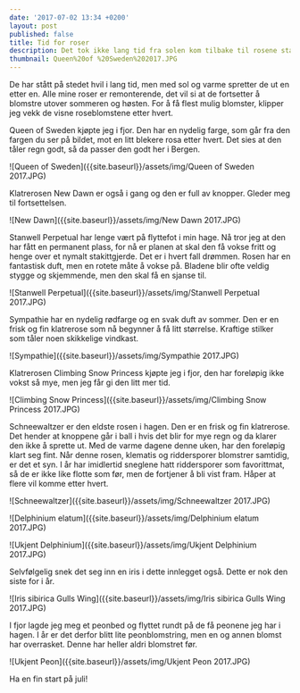 ```yaml
---
date: '2017-07-02 13:34 +0200'
layout: post
published: false
title: Tid for roser
description: Det tok ikke lang tid fra solen kom tilbake til rosene startet showet.
thumbnail: Queen%20of %20Sweden%202017.JPG
---
```


De har stått på stedet hvil i lang tid, men med sol og varme spretter de ut en etter en. Alle mine roser er remonterende, det vil si at de fortsetter å blomstre utover sommeren og høsten. For å få flest mulig blomster, klipper jeg vekk de visne roseblomstene etter hvert. 

Queen of Sweden kjøpte jeg i fjor. Den har en nydelig farge, som går fra den fargen du ser på bildet, mot en litt blekere rosa etter hvert. Det sies at den tåler regn godt, så da passer den godt her i Bergen. 

![Queen of Sweden]({{site.baseurl}}/assets/img/Queen of Sweden 2017.JPG)

Klatrerosen New Dawn er også i gang og den er full av knopper. Gleder meg til fortsettelsen.

![New Dawn]({{site.baseurl}}/assets/img/New Dawn 2017.JPG)

<!--more-->

Stanwell Perpetual har lenge vært på flyttefot i min hage. Nå tror jeg at den har fått en permanent plass, for nå er planen at skal den få vokse fritt og henge over et nymalt stakittgjerde. Det er i hvert fall drømmen. Rosen har en fantastisk duft, men en rotete måte å vokse på. Bladene blir ofte veldig stygge og skjemmende, men den skal få en sjanse til.

![Stanwell Perpetual]({{site.baseurl}}/assets/img/Stanwell Perpetual 2017.JPG)

Sympathie har en nydelig rødfarge og en svak duft av sommer. Den er en frisk og fin klatrerose som nå begynner å få litt størrelse. Kraftige stilker som tåler noen skikkelige vindkast. 

![Sympathie]({{site.baseurl}}/assets/img/Sympathie 2017.JPG)

Klatrerosen Climbing Snow Princess kjøpte jeg i fjor, den har foreløpig ikke vokst så mye, men jeg får gi den litt mer tid. 

![Climbing Snow Princess]({{site.baseurl}}/assets/img/Climbing Snow Princess 2017.JPG)

Schneewaltzer er den eldste rosen i hagen. Den er en frisk og fin klatrerose. Det hender at knoppene går i ball i hvis det blir for mye regn og da klarer den ikke å sprette ut. Med de varme dagene denne uken, har den foreløpig klart seg fint. Når denne rosen, klematis og riddersporer blomstrer samtidig, er det et syn. I år har imidlertid sneglene hatt riddersporer som favorittmat, så de er ikke like flotte som før, men de fortjener å bli vist fram. Håper at flere vil komme etter hvert. 

![Schneewaltzer]({{site.baseurl}}/assets/img/Schneewaltzer 2017.JPG)

![Delphinium elatum]({{site.baseurl}}/assets/img/Delphinium elatum 2017.JPG)

![Ukjent Delphinium]({{site.baseurl}}/assets/img/Ukjent Delphinium 2017.JPG)

Selvfølgelig snek det seg inn en iris i dette innlegget også. Dette er nok den siste for i år. 

![Iris sibirica Gulls Wing]({{site.baseurl}}/assets/img/Iris sibirica Gulls Wing 2017.JPG)

I fjor lagde jeg meg et peonbed og flyttet rundt på de få peonene jeg har i hagen. I år er det derfor blitt lite peonblomstring, men en og annen blomst har overrasket. Denne har heller aldri blomstret før. 

![Ukjent Peon]({{site.baseurl}}/assets/img/Ukjent Peon 2017.JPG)

Ha en fin start på juli!

 




